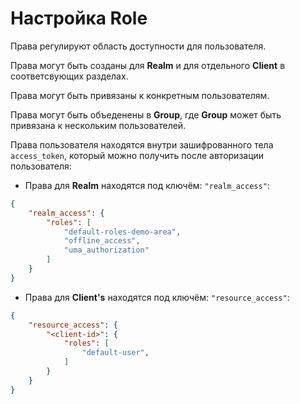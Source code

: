 # Настройка Role

Права регулируют область доступности для пользователя.

Права могут быть созданы для **Realm** и для отдельного **Client** в соответсвующих разделах.

Права могут быть привязаны к конкретным пользователям.

Права могут быть объеденены в **Group**, где **Group** может быть привязана к нескольким пользователей.

Права пользователя находятся внутри зашифрованного тела `access_token`, который можно получить после авторизации пользователя:
* Права для **Realm** находятся под ключём: `"realm_access"`:
```json
{
    "realm_access": {
        "roles": [
            "default-roles-demo-area",
            "offline_access",
            "uma_authorization"
        ]
    }
}
```
* Права для **Client's** находятся под ключём: `"resource_access"`:
```json
{
    "resource_access": {
        "<client-id>": {
            "roles": [
                "default-user",
            ]
        }
    }
}
```
